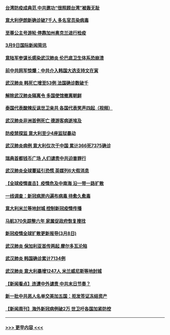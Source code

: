 #### [台湾防疫成典范 中共邀功“很照顾台湾”被轰无耻](../pages/prog202/a102795718.md?t=03100432) 
#### [意大利伊朗新确诊破7千人 多名官员染病毒](../pages/prog202/a102795622.md?t=03100432) 
#### [至尊公主号游轮 停靠加州奥克兰进行检疫](../pages/prog202/a102795617.md?t=03100432) 
#### [3月9日国际新闻简讯](../pages/prog202/a102795348.md?t=03100432) 
#### [意陆军参谋长感染武汉肺炎 伦巴底卫生体系恐崩溃](../pages/prog202/a102795357.md?t=03100432) 
#### [前中共网军惊爆：中共介入韩国大选支持文在寅](../pages/prog202/a102795309.md?t=03100432) 
#### [武汉肺炎 韩死亡增至53例 法国确诊数破千](../pages/prog202/a102795174.md?t=03100432) 
#### [解除武汉肺炎隔离令 多国使馆撤离朝鲜](../pages/prog202/a102795296.md?t=03100432) 
#### [泰国代表酸辣反讽世卫亲共 各国代表笑声四起（视频）](../pages/prog202/a102795051.md?t=03100432) 
#### [武汉肺炎非洲首例死亡 德游客病逝埃及](../pages/prog202/a102795189.md?t=03100432) 
#### [防疫禁探监 意大利至少4座监狱暴动](../pages/prog202/a102795143.md?t=03100432) 
#### [武汉肺炎病例 意大利仅次于中国 累计366死7375确诊](../pages/prog202/a102795127.md?t=03100432) 
#### [瑞典首都钱币广场 人们谴责中共迫害罪行](../pages/prog202/a102795131.md?t=03100432) 
#### [武汉肺炎全球蔓延引恐慌 英媒列6大假消息](../pages/prog202/a102794910.md?t=03100432) 
#### [【全球疫情直击】疫情危及中南海 沿一带一路扩散](../pages/prog202/a102794985.md?t=03100432) 
#### [一线调查：新冠病房内遍布病毒 待愈久愈毒](../pages/prog202/a102794885.md?t=03100432) 
#### [意大利米兰等地封城 控制新冠疫情传播](../pages/prog202/a102794919.md?t=03100432) 
#### [马航370失踪整六年 家属促政府恢复搜找](../pages/prog202/a102794906.md?t=03100432) 
#### [新冠疫情全球扩散更新报导(3月8日)](../pages/prog202/a102794904.md?t=03100432) 
#### [武汉肺炎 保加利亚首传两起 摩尔多瓦沦陷](../pages/prog202/a102794845.md?t=03100432) 
#### [武汉肺炎 韩国确诊累计7134例](../pages/prog202/a102794726.md?t=03100432) 
#### [武汉肺炎 意大利暴增1247人 米兰威尼斯等地封城](../pages/prog202/a102794689.md?t=03100432) 
#### [【新闻看点】连遭中外谴责 中共末日节奏？](../pages/prog202/a102794677.md?t=03100432) 
#### [新一批中共恶人名单交美加五国：拒发签证冻结资产](../pages/prog202/a102794665.md?t=03100432) 
#### [【新闻周刊】海外新冠病例破2万 世卫吁各国加紧防控](../pages/prog202/a102794613.md?t=03100432) 

----
#### [ >>> 更早内容 <<< ](../indexes/prog202-earlier.md)
